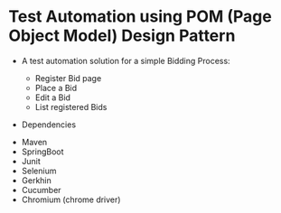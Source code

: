 # Test Automation using POM (Page Object Model) Design Pattern

 - A test automation solution for a simple Bidding Process:
   * Register Bid page
   * Place a Bid 
   * Edit a Bid
   * List registered Bids
  
  
  
  
 - Dependencies
 * Maven
 * SpringBoot
 * Junit
 * Selenium 
 * Gerkhin
 * Cucumber
 * Chromium (chrome driver)
